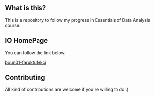 ## What is this?

This is a repository to follow my progress in Essentials of Data Analysis course.

## IO HomePage

You can follow the link below.

[boun01-faruktufekci](https://pjournal.github.io/boun01-faruktufekci/)

## Contributing

All kind of contributions are welcome if you're willing to do :)